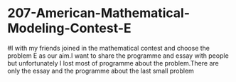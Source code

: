 # 207-American-Mathematical-Modeling-Contest-E
#I with my friends joined in the mathematical contest and choose the problem E as our aim.I want to share the programme and essay with people but unfortunately I lost most of programme about the problem.There are only the essay and the programme about the last
small problem
 


